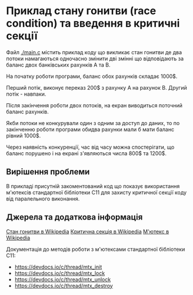 # Приклад стану гонитви (race condition) та введення в критичні секції

Файл [./main.c](./main.c) містить приклад коду що викликає стан гонитви де
два потоки намагаються одночасно змінити дві змінні що відповідають за баланс
двох банківських рахунків A та B.

На початку роботи програми, баланс обох рахунків складає 1000$.

Перший потік, виконує переказ 200$ з рахунку A на рахунок B.
Другий потік - навпаки.

Після закінчення роботи двох потоків, на екран виводиться поточний баланс
рахунків.

Якби потоки не конкурували один з одним за доступ до даних, то по закінченню
роботи програми обидва рахунки мали б мати баланс рівний 1000$.

Через наявність конкуренції, час від часу можна спостерігати, що баланс порушено
і на екрані з'являються числа 800$ та 1200$.

## Вирішення проблеми

В прикладі присутній закоментований код що показує використання м'ютексів
стандартної бібліотеки С11 для захисту критичної секції коду від паралельного
виконання.

## Джерела та додаткова інформація

[Стан гонитви в Wikipedia](https://uk.wikipedia.org/wiki/%D0%A1%D1%82%D0%B0%D0%BD_%D0%B3%D0%BE%D0%BD%D0%B8%D1%82%D0%B2%D0%B8)
[Критична секція в Wikipedia](https://uk.wikipedia.org/wiki/%D0%9A%D1%80%D0%B8%D1%82%D0%B8%D1%87%D0%BD%D0%B0_%D1%81%D0%B5%D0%BA%D1%86%D1%96%D1%8F)
[М'ютекс в Wikipedia](https://uk.wikipedia.org/wiki/%D0%9C%27%D1%8E%D1%82%D0%B5%D0%BA%D1%81)

Документація до методів роботи з м'ютексами стандартної бібліотеки C11:

* https://devdocs.io/c/thread/mtx_init
* https://devdocs.io/c/thread/mtx_lock
* https://devdocs.io/c/thread/mtx_unlock
* https://devdocs.io/c/thread/mtx_destroy

